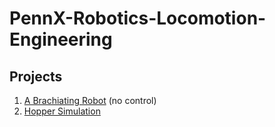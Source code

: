 # PennX-Robotics-Locomotion-Engineering

## Projects
1. [A Brachiating Robot](Brachiating-Robot) (no control)
2. [Hopper Simulation](Hopper-Simulation)

